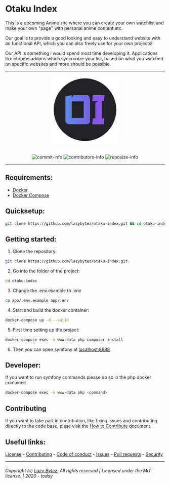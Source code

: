 # Otaku Index
This is a upcoming Anime site where you can create your own watchlist and make your own "page" with personal anime content etc. 

Our goal is to provide a good looking and easy to understand website with an functional API, which you can also freely use for your own projects! 

Our API is something i would spend most time developing it. Applications like chrome addons which syncronize your list, based on what you watched on specific websites and more should be possible. 

---- 

  <div align="center">
    <img width=214 height=214 src=".github/MEDIA/logo.png">
    <br><br>

  ![commit-info][commit-info]
  ![contributors-info][contributors-info]
  ![reposize-info][reposize-info]
  
  </div>

----

## Requirements:

- [Docker](https://docs.docker.com/get-docker/)
- [Docker Compose](https://docs.docker.com/compose/install/)

## Quicksetup:

```bash
git clone https://github.com/lazybytez/otaku-index.git && cd otaku-index && cp app/.env.example app/.env && docker-compose up -d --build && docker-compose exec -u www-data php composer install
```

## Getting started:

1. Clone the repository:
```bash
git clone https://github.com/lazybytez/otaku-index.git
```

2. Go into the folder of the project:
```bash
cd otaku-index
```

3. Change the .env.example to .env
```bash
cp app/.env.example app/.env
```

4. Start and build the docker container:
```bash
docker-compose up -d --build
```

5. First time setting up the project:
```bash
docker-compose exec -u www-data php composer install
```

6. Then you can open symfony at [localhost:8888](http://localhost:8888)

## Developer:

If you want to run symfony commands please do so in the php docker container:
```bash
docker-compose exec -u www-data php <command>
```

## Contributing

If you want to take part in contribution, like fixing issues and contributing directly to the code base, plase visit the [How to Contribute][github-contribute] document.

## Useful links:
[License][github-license] - 
[Contributing][github-contribute] - 
[Code of conduct][github-codeofconduct] - 
[Issues][github-issues] - 
[Pull requests][github-pulls] - 
[Security][github-security] 

<hr>  

###### Copyright (c) [Lazy Bytez][github-team]. All rights reserved | Licensed under the MIT license. | 2020 - today

<!-- Variables -->
[github-team]: https://github.com/lazybytez

[github-license]: https://github.com/lazybytez/otaku-index/blob/master/LICENSE
[github-contribute]: https://github.com/lazybytez/otaku-index/blob/master/CONTRIBUTING.md
[github-codeofconduct]: https://github.com/lazybytez/otaku-index/blob/master/CODE_OF_CONDUCT.md
[github-issues]: https://github.com/lazybytez/otaku-index/issues
[github-pulls]: https://github.com/lazybytez/otaku-index/pulls
[github-security]: https://github.com/lazybytez/otaku-index/blob/master/SECURITY.md

[commit-info]: https://img.shields.io/github/last-commit/lazybytez/otaku-index?style=flat-square

[contributors-info]: https://img.shields.io/github/contributors/lazybytez/otaku-index?style=flat-square

[reposize-info]: https://img.shields.io/github/repo-size/lazybytez/otaku-index?style=flat-square
